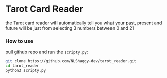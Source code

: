 # Tarot Card Reader
the Tarot card reader will automatically tell you what your past, present and future will be just from selecting 3 numbers between 0 and 21

### How to use
pull github repo and run the `scripty.py`:
```bash
git clone https://github.com/NLShaggy-dev/tarot_reader.git
cd tarot_reader
python3 scripty.py
```